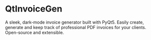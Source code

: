 # QtInvoiceGen
A sleek, dark-mode invoice generator built with PyQt5. Easily create, generate and keep track of professional PDF invoices for your clients. Open-source and extensible.
